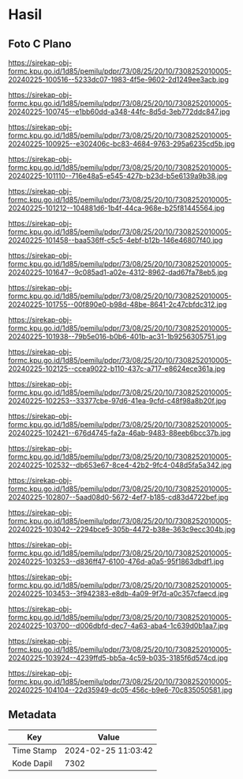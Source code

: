 # Hasil

## Foto C Plano

https://sirekap-obj-formc.kpu.go.id/1d85/pemilu/pdpr/73/08/25/20/10/7308252010005-20240225-100516--5233dc07-1983-4f5e-9602-2d1249ee3acb.jpg

https://sirekap-obj-formc.kpu.go.id/1d85/pemilu/pdpr/73/08/25/20/10/7308252010005-20240225-100745--e1bb60dd-a348-44fc-8d5d-3eb772ddc847.jpg

https://sirekap-obj-formc.kpu.go.id/1d85/pemilu/pdpr/73/08/25/20/10/7308252010005-20240225-100925--e302406c-bc83-4684-9763-295a6235cd5b.jpg

https://sirekap-obj-formc.kpu.go.id/1d85/pemilu/pdpr/73/08/25/20/10/7308252010005-20240225-101110--716e48a5-e545-427b-b23d-b5e6139a9b38.jpg

https://sirekap-obj-formc.kpu.go.id/1d85/pemilu/pdpr/73/08/25/20/10/7308252010005-20240225-101212--104881d6-1b4f-44ca-968e-b25f81445564.jpg

https://sirekap-obj-formc.kpu.go.id/1d85/pemilu/pdpr/73/08/25/20/10/7308252010005-20240225-101458--baa536ff-c5c5-4ebf-b12b-146e46807f40.jpg

https://sirekap-obj-formc.kpu.go.id/1d85/pemilu/pdpr/73/08/25/20/10/7308252010005-20240225-101647--9c085ad1-a02e-4312-8962-dad67fa78eb5.jpg

https://sirekap-obj-formc.kpu.go.id/1d85/pemilu/pdpr/73/08/25/20/10/7308252010005-20240225-101755--00f890e0-b98d-48be-8641-2c47cbfdc312.jpg

https://sirekap-obj-formc.kpu.go.id/1d85/pemilu/pdpr/73/08/25/20/10/7308252010005-20240225-101938--79b5e016-b0b6-401b-ac31-1b9256305751.jpg

https://sirekap-obj-formc.kpu.go.id/1d85/pemilu/pdpr/73/08/25/20/10/7308252010005-20240225-102125--ccea9022-b110-437c-a717-e8624ece361a.jpg

https://sirekap-obj-formc.kpu.go.id/1d85/pemilu/pdpr/73/08/25/20/10/7308252010005-20240225-102253--33377cbe-97d6-41ea-9cfd-c48f98a8b20f.jpg

https://sirekap-obj-formc.kpu.go.id/1d85/pemilu/pdpr/73/08/25/20/10/7308252010005-20240225-102421--676d4745-fa2a-46ab-9483-88eeb6bcc37b.jpg

https://sirekap-obj-formc.kpu.go.id/1d85/pemilu/pdpr/73/08/25/20/10/7308252010005-20240225-102532--db653e67-8ce4-42b2-9fc4-048d5fa5a342.jpg

https://sirekap-obj-formc.kpu.go.id/1d85/pemilu/pdpr/73/08/25/20/10/7308252010005-20240225-102807--5aad08d0-5672-4ef7-b185-cd83d4722bef.jpg

https://sirekap-obj-formc.kpu.go.id/1d85/pemilu/pdpr/73/08/25/20/10/7308252010005-20240225-103042--2294bce5-305b-4472-b38e-363c9ecc304b.jpg

https://sirekap-obj-formc.kpu.go.id/1d85/pemilu/pdpr/73/08/25/20/10/7308252010005-20240225-103253--d836ff47-6100-476d-a0a5-95f1863dbdf1.jpg

https://sirekap-obj-formc.kpu.go.id/1d85/pemilu/pdpr/73/08/25/20/10/7308252010005-20240225-103453--3f942383-e8db-4a09-9f7d-a0c357cfaecd.jpg

https://sirekap-obj-formc.kpu.go.id/1d85/pemilu/pdpr/73/08/25/20/10/7308252010005-20240225-103700--d006dbfd-dec7-4a63-aba4-1c639d0b1aa7.jpg

https://sirekap-obj-formc.kpu.go.id/1d85/pemilu/pdpr/73/08/25/20/10/7308252010005-20240225-103924--4239ffd5-bb5a-4c59-b035-3185f6d574cd.jpg

https://sirekap-obj-formc.kpu.go.id/1d85/pemilu/pdpr/73/08/25/20/10/7308252010005-20240225-104104--22d35949-dc05-456c-b9e6-70c835050581.jpg


## Metadata

| Key        | Value               |
| ---------- | ------------------- |
| Time Stamp | 2024-02-25 11:03:42 |
| Kode Dapil | 7302                |



